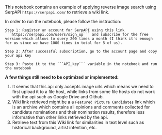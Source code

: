 This notebook contains an example of applying reverse image search using SerpAPI ```https://serpapi.com/``` to retrieve a wiki link.

In order to run the notebook, please follow the instruction:
```
Step 1: Register an account for SerpAPI using this link ```https://serpapi.com/users/sign_up``` and subscribe for the free version which allows to query 200 times a month (I think it's enough for us since we have 1000 times in total for 5 of us).

Step 2: After successful subscription, go to the account page and copy your api key

Step 3: Paste it to the ```API_key``` variable in the notebook and run the notebook
```


**A few things still need to be optimized or implemented:**

1. It seems that this api only accepts image urls which means we need to first upload it to a file host, while links from some file hosts do not work with the api such as Google Drive and Github.
2. Wiki link retrieved might be a a ```Featured Picture Candidates``` link which is an archive which contains all opinions and comments collected for candidate nominations and their nomination results, therefore less informative than other links retrieved by the api.
3. Retrieve text from this Wiki link for similarities in text level such as historical background, artist intention, etc.




